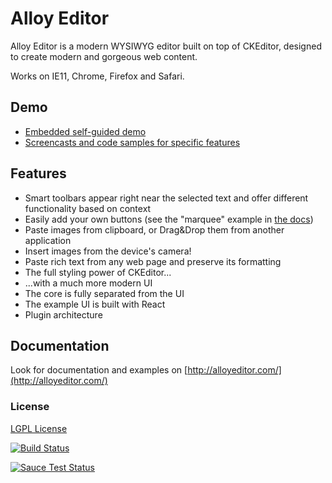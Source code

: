 # Alloy Editor

Alloy Editor is a modern WYSIWYG editor built on top of CKEditor, designed to create modern and gorgeous web content.

Works on IE11, Chrome, Firefox and Safari.

## Demo

-   [Embedded self-guided demo](http://alloyeditor.com)
-   [Screencasts and code samples for specific features](https://alloyeditor.com/docs/features/)

## Features

-   Smart toolbars appear right near the selected text and offer different functionality based on context
-   Easily add your own buttons (see the "marquee" example in [the docs](https://alloyeditor.com/docs/develop/create/create_buttons.html))
-   Paste images from clipboard, or Drag&Drop them from another application
-   Insert images from the device's camera!
-   Paste rich text from any web page and preserve its formatting
-   The full styling power of CKEditor...
-   ...with a much more modern UI
-   The core is fully separated from the UI
-   The example UI is built with React
-   Plugin architecture

## Documentation

Look for documentation and examples on [http://alloyeditor.com/](http://alloyeditor.com/)

### License

[LGPL License](LICENSE.md)

[![Build Status](https://travis-ci.org/liferay/alloy-editor.svg)](https://travis-ci.org/liferay/alloy-editor)

[![Sauce Test Status](https://saucelabs.com/browser-matrix/alloy-editor.svg)](https://saucelabs.com/u/alloy-editor)
